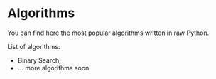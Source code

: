 # Algorithms 

You can find here the most popular algorithms written in raw Python. 

List of algorithms: 
- Binary Search,
- ... more algorithms soon
